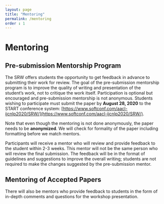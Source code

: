 ```yaml
---
layout: page
title: "Mentoring"
permalink: /mentoring
order : 1
---
```

# Mentoring

## Pre-submission Mentorship Program
The SRW offers students the opportunity to get feedback in advance to submitting their work for review. The goal of the pre-submission mentorship program is to improve the quality of writing and presentation of the student’s work, not to critique the work itself. Participation is optional but encouraged and pre-submission mentorship is not anonymous.
Students wishing to participate must submit the paper by __August 28, 2020__ to the START conference system: [https://www.softconf.com/aacl-ijcnlp2020/SRW/](https://www.softconf.com/aacl-ijcnlp2020/SRW/).

Note that even though the mentoring is not done anonymously, the paper needs to be __anonymized__. We will check for formality of the paper including formatting before we match mentors.

Participants will receive a mentor who will review and provide feedback to the student within 2-3 weeks. This mentor will not be the same person who will review the final submission. The feedback will be in the format of guidelines and suggestions to improve the overall writing; students are not required to make the changes suggested by the pre-submission mentor.

## Mentoring of Accepted Papers

There will also be mentors who provide feedback to students in the form of in-depth comments and questions for the workshop presentation.


